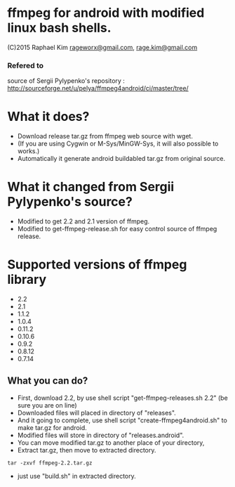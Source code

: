 ffmpeg for android with modified linux bash shells.
===================================================
(C)2015 Raphael Kim <rageworx@gmail.com>, rage.kim@gmail.com

### Refered to 
source of Sergii Pylypenko's repository
: http://sourceforge.net/u/pelya/ffmpeg4android/ci/master/tree/

# What it does?
- Download release tar.gz from ffmpeg web source with wget.
- (If you are using Cygwin or M-Sys/MinGW-Sys, it will also possible to works.)
- Automatically it generate android buildabled tar.gz from original source.

# What it changed from Sergii Pylypenko's source?
- Modified to get 2.2 and 2.1 version of ffmpeg.
- Modified to get-ffmpeg-release.sh for easy control source of ffmpeg release.

# Supported versions of ffmpeg library
- 2.2
- 2.1 
- 1.1.2 
- 1.0.4 
- 0.11.2 
- 0.10.6 
- 0.9.2 
- 0.8.12 
- 0.7.14

## What you can do?
- First, download 2.2, by use shell script "get-ffmpeg-releases.sh 2.2" (be sure you are on line)
- Downloaded files will placed in directory of "releases".
- And it going to complete, use shell script "create-ffmpeg4android.sh" to make tar.gz for android.
- Modified files will store in directory of "releases.android".
- You can move modified tar.gz to another place of your directory,
- Extract tar.gz, then move to extracted directory.
~~~~~
tar -zxvf ffmpeg-2.2.tar.gz
~~~~~
- just use "build.sh" in extracted directory.
